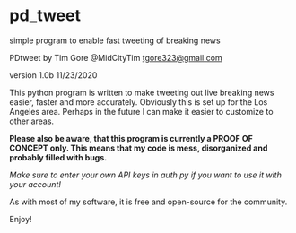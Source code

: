 # pd_tweet
simple program to enable fast tweeting of breaking news

PDtweet by Tim Gore 
@MidCityTim 
tgore323@gmail.com

version 1.0b 11/23/2020

This python program is written to make tweeting out live breaking news easier,
faster and more accurately. Obviously this is set up for the Los Angeles
area. Perhaps in the future I can make it easier to customize to other areas. 

<b>Please also be aware, that this program is currently a PROOF OF CONCEPT only.
This means that my code is mess, disorganized and probably filled with bugs.</b>

<i>Make sure to enter your own API keys in auth.py if you want to use it with
your account! </i>


As with most of my software, it is free and open-source for the community.

Enjoy! 
